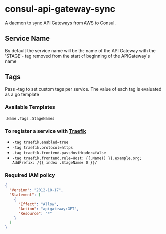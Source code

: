 # consul-api-gateway-sync
A daemon to sync API Gateways from AWS to Consul.

## Service Name
By default the service name will be the name of the API Gateway with the
'STAGE'- tag removed from the start of beginning of the APIGateway's name

## Tags

Pass -tag to set custom tags per service. The value of each tag is evaluated as a go template

### Available Templates
`.Name`
`.Tags`
`.StageNames`

### To register a service with [Traefik][traefik]
* `-tag traefik.enabled=true`
* `-tag traefik.protocol=https`
* `-tag traefik.frontend.passHostHeader=false`
* `-tag traefik.frontend.rule=Host: {{.Name() }}.example.org; AddPrefix: /{{ index .StageNames 0 }}/`

### Required IAM policy


```json
{
  "Version": "2012-10-17",
  "Statement": [
    {
      "Effect": "Allow",
      "Action": "apigateway:GET",
      "Resource": "*"
    }
  ]
}
```

[traefik]: https://traefik.io
